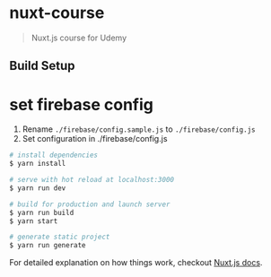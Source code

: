 # nuxt-course

> Nuxt.js course for Udemy

## Build Setup

# set firebase config

1. Rename `./firebase/config.sample.js` to `./firebase/config.js`
2. Set configuration in ./firebase/config.js

```bash
# install dependencies
$ yarn install

# serve with hot reload at localhost:3000
$ yarn run dev

# build for production and launch server
$ yarn run build
$ yarn start

# generate static project
$ yarn run generate
```

For detailed explanation on how things work, checkout [Nuxt.js docs](https://nuxtjs.org).
